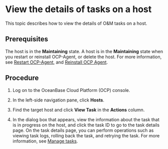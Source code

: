 # View the details of tasks on a host

This topic describes how to view the details of O&M tasks on a host.

## Prerequisites

The host is in the **Maintaining** state. A host is in the **Maintaining** state when you restart or reinstall OCP-Agent, or delete the host. For more information, see [Restart OCP-Agent](400.restart-the-ocp-agent.md), and [Reinstall OCP Agent](500.reinstall-ocp-agent.md).

## Procedure

1. Log on to the OceanBase Cloud Platform (OCP) console.

2. In the left-side navigation pane, click **Hosts**.

3. Find the target host and click **View Task** in the **Actions** column.

4. In the dialog box that appears, view the information about the task that is in progress on the host, and click the task ID to go to the task details page. On the task details page, you can perform operations such as viewing task logs, rolling back the task, and retrying the task. For more information, see [Manage tasks](../1600.system-management-features/600.manage-tasks.md).
